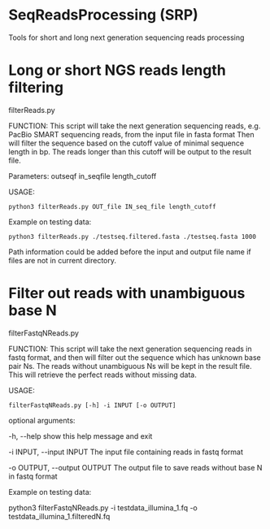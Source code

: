 # SeqReadsProcessing (SRP)
Tools for short and long next generation sequencing reads processing

# Long or short NGS reads length filtering
filterReads.py

FUNCTION:
This script will take the next generation sequencing reads, e.g. PacBio SMART sequencing reads, from the input file in fasta format
Then will filter the sequence based on the cutoff value of minimal sequence length in bp. The reads longer than this cutoff will be output to the result file.

Parameters: outseqf in_seqfile length_cutoff

USAGE: 

`python3 filterReads.py OUT_file IN_seq_file length_cutoff`

Example on testing data:

`python3 filterReads.py ./testseq.filtered.fasta ./testseq.fasta 1000`

Path information could be added before the input and output file name if files are not in current directory.


# Filter out reads with unambiguous base N
filterFastqNReads.py

FUNCTION:
This script will take the next generation sequencing reads in fastq format, and then will filter out the sequence which has unknown base pair Ns. 
          The reads without unambiguous Ns will be kept in the result file. This will retrieve the perfect reads without missing data.

USAGE: 

`filterFastqNReads.py [-h] -i INPUT [-o OUTPUT]`

optional arguments:

  -h, --help          show this help message and exit
  
  -i INPUT, --input INPUT
                      The input file containing reads in fastq format
                        
  -o OUTPUT, --output OUTPUT
                      The output file to save reads without base N in fastq format
  
   
Example on testing data:

python3 filterFastqNReads.py -i testdata_illumina_1.fq -o testdata_illumina_1.filteredN.fq

